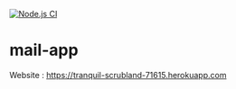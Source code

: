 [![Node.js CI](https://github.com/SebastienLeonce/mail-app/actions/workflows/back.yml/badge.svg)](https://github.com/SebastienLeonce/mail-app/actions/workflows/back.yml)
# mail-app
Website : https://tranquil-scrubland-71615.herokuapp.com
